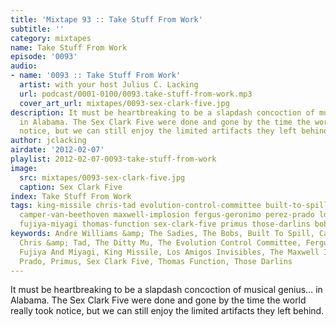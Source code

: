 ```yaml
---
title: 'Mixtape 93 :: Take Stuff From Work'
subtitle: ''
category: mixtapes
name: Take Stuff From Work
episode: '0093'
audio:
- name: '0093 :: Take Stuff From Work'
  artist: with your host Julius C. Lacking
  url: podcast/0001-0100/0093.take-stuff-from-work.mp3
  cover_art_url: mixtapes/0093-sex-clark-five.jpg
description: It must be heartbreaking to be a slapdash concoction of musical genius…
  in Alabama. The Sex Clark Five were done and gone by the time the world really took
  notice, but we can still enjoy the limited artifacts they left behind.
author: jclacking
airdate: '2012-02-07'
playlist: 2012-02-07-0093-take-stuff-from-work
image:
  src: mixtapes/0093-sex-clark-five.jpg
  caption: Sex Clark Five
index: Take Stuff From Work
tags: king-missile chris-tad evolution-control-committee built-to-spill ditty-mu andre-williams-sadies
  camper-van-beethoven maxwell-implosion fergus-geronimo perez-prado los-amigos-invisibles
  fujiya-miyagi thomas-function sex-clark-five primus those-darlins bobs
keywords: Andre Williams &amp; The Sadies, The Bobs, Built To Spill, Camper Van Beethoven,
  Chris &amp; Tad, The Ditty Mu, The Evolution Control Committee, Fergus &amp; Geronimo,
  Fujiya And Miyagi, King Missile, Los Amigos Invisibles, The Maxwell Implosion, Perez
  Prado, Primus, Sex Clark Five, Thomas Function, Those Darlins
---
```

It must be heartbreaking to be a slapdash concoction of musical genius… in Alabama. The Sex Clark Five were done and gone by the time the world really took notice, but we can still enjoy the limited artifacts they left behind.
